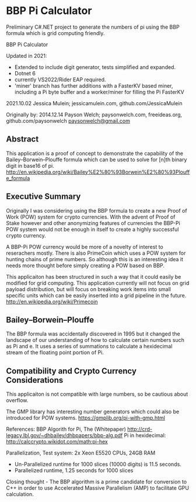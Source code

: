 BBP Pi Calculator
===============

Preliminary C#.NET project to generate the numbers of pi using the BBP formula which is grid computing friendly.

BBP Pi Calculator

Updated in 2021:
- Extended to include digit generator, tests simplified and expanded.
- Dotnet 6
- currently VS2022/Rider EAP required.
- 'miner' branch has further additions with a FasterKV based miner, including a Pi byte buffer and a worker/miner for filling the Pi FasterKV

2021.10.02
Jessica Mulein; jessicamulein.com, github.com/JessicaMulein

Originally by:
2014.12.14
Payson Welch; paysonwelch.com, freeideas.org, github.com/paysonwelch
paysonwelch@gmail.com

Abstract
--------------------------
This application is a proof of concept to demonstrate the capability of the 
Bailey–Borwein–Plouffe formula which can be used to solve for [n]th binary 
digit in base16 of pi.
http://en.wikipedia.org/wiki/Bailey%E2%80%93Borwein%E2%80%93Plouffe_formula

Executive Summary
--------------------------------------------------------
Originally I was considering using the BBP formula to create a new Proof of
Work (POW) system for crypto currencies. With the advent of Proof of Stake
however and other anonymizing features of currencies the BBP-Pi POW system
would not be enough in itself to create a highly successful crypto currency.

A BBP-Pi POW currency would be more of a novelty of interest to reserachers
mostly. There is also PrimeCoin which uses a POW system for hunting chains
of prime numbers. So although this is an interesting idea it needs more
thought before simply creating a POW based on BBP.

This applicaiton has been structured in such a way that it could easily be
modified for grid computing. This application currently will not focus on 
grid payload distribution, but will focus on breaking work items
into small specific units which can be easily inserted into a grid pipeline
in the future.
http://en.wikipedia.org/wiki/Primecoin
 
Bailey–Borwein–Plouffe 
--------------------------------------------------------
The BBP formula was accidentally discovered in 1995 but it changed the 
landscape of our understanding of how to calculate certain numbers such
as Pi and e. It uses a series of summations to calculate a hexidecimal 
stream of the floating point portion of Pi.

Compatibility and Crypto Currency Considerations
--------------------------------------------------------
This applicaiton is not compatible with large numbers, so be cautious about
overflow.

The GMP library has interesting number generators which could also be 
introduced for POW systems.
https://gmplib.org/pi-with-gmp.html

References: 
BBP Algorith for Pi, The (Whitepaper) http://crd-legacy.lbl.gov/~dhbailey/dhbpapers/bbp-alg.pdf
Pi in hexidecimal: http://calccrypto.wikidot.com/math:pi-hex

Parallelization, Test system: 2x Xeon E5520 CPUs, 24GB RAM
- Un-Parallelized runtime for 1000 slices (10000 digits) is 11.5 seconds.
- Parallelized runtime, 1.25 seconds for 1000 slices

Closing thought - The BBP algorithm is a prime candidate for conversion to 
C++ in order to use Accelerated Massive Parallelism (AMP) to facilitate 
GPU calculation.
